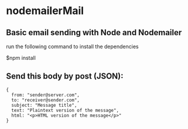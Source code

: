 # nodemailerMail
## Basic email sending with Node and Nodemailer

run the following command to install the dependencies

$npm install


## Send this body by post (JSON):

```
{
  from: "sender@server.com",
  to: "receiver@sender.com",
  subject: "Message title",
  text: "Plaintext version of the message",
  html: "<p>HTML version of the message</p>"
}
```
